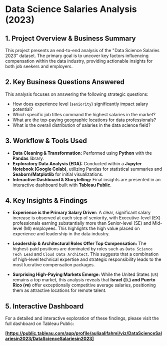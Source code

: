 # Data Science Salaries Analysis (2023)

## 1. Project Overview & Business Summary
This project presents an end-to-end analysis of the "Data Science Salaries 2023" dataset. The primary goal is to uncover key factors influencing compensation within the data industry, providing actionable insights for both job seekers and employers.

## 2. Key Business Questions Answered
This analysis focuses on answering the following strategic questions:
*   How does experience level (`seniority`) significantly impact salary potential?
*   Which specific job titles command the highest salaries in the market?
*   What are the top-paying geographic locations for data professionals?
*   What is the overall distribution of salaries in the data science field?

## 3. Workflow & Tools Used
*   **Data Cleaning & Transformation:** Performed using **Python** with the **Pandas** library.
*   **Exploratory Data Analysis (EDA):** Conducted within a **Jupyter Notebook (Google Colab)**, utilizing Pandas for statistical summaries and **Seaborn/Matplotlib** for initial visualizations.
*   **Interactive Dashboard & Storytelling:** Final insights are presented in an interactive dashboard built with **Tableau Public**.

## 4. Key Insights & Findings

*   **Experience is the Primary Salary Driver:** A clear, significant salary increase is observed at each step of seniority, with Executive-level (EX) professionals earning substantially more than Senior-level (SE) and Mid-level (MI) employees. This highlights the high value placed on experience and leadership in the data industry.

*   **Leadership & Architectural Roles Offer Top Compensation:** The highest-paid positions are dominated by roles such as `Data Science Tech Lead` and `Cloud Data Architect`. This suggests that a combination of high-level technical expertise and strategic responsibility leads to the most lucrative compensation packages.

*   **Surprising High-Paying Markets Emerge:** While the United States (`US`) remains a top market, this analysis reveals that **Israel (`IL`) and Puerto Rico (`PR`)** offer exceptionally competitive average salaries, positioning them as attractive locations for remote talent.

## 5. Interactive Dashboard

For a detailed and interactive exploration of these findings, please visit the full dashboard on Tableau Public:

**[https://public.tableau.com/app/profile/auliaalifahmi/viz/DataScienceSalariesin2023/DataScienceSalariesin2023]**
